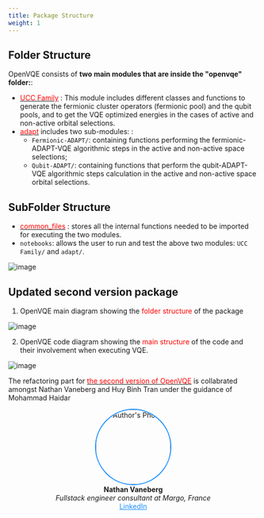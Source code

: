 ```yaml
---
title: Package Structure
weight: 1
---
```


## Folder Structure

OpenVQE consists of **two main modules that are inside the "openvqe" folder:**:

- [<span style="color:red">UCC Family</span>](https://openvqe.github.io/OpenVQE/_build/html/ucc_family.html)
: This module includes different classes and functions to generate the fermionic cluster operators (fermionic pool) and the qubit pools, and to get the VQE optimized energies in the cases of active and non-active orbital selections.
- [<span style="color:red">adapt</span>](http://localhost:1313/docs/guide/project-structure/) includes two sub-modules:
:
  - `Fermionic-ADAPT/`: containing functions performing the fermionic-ADAPT-VQE algorithmic steps in the active and non-active space selections;
  - `Qubit-ADAPT/`: containing functions that perform the qubit-ADAPT-VQE algorithmic steps calculation in the active and non-active space orbital selections.

## SubFolder Structure


- [<span style="color:red">common_files</span>](https://openvqe.github.io/OpenVQE/_build/html/common_files.html)
: stores all the internal functions needed to be imported for executing the two modules.
- `notebooks`: allows the user to run and test the above two modules: `UCC Family/` and `adapt/`.

![image](/uploads/output.jpg)


## Updated second version package
1. OpenVQE main diagram showing the <span style="color:red">folder structure</span> of the package
   
![image](/uploads/sketch_.png)

2. OpenVQE code diagram showing the <span style="color:red"> main structure</span> of the code and their involvement when executing VQE.
  
![image](/uploads/sketch.png) 

The refactoring part for [<span style="color:red">the second version of OpenVQE</span>](https://github.com/OpenVQE/OpenVQE)  is collabrated amongst Nathan Vaneberg and Huy Binh Tran under the guidance of Mohammad Haidar

<div align="center">
  <img src="/imagez/nathan.png" alt="Author's Photo" width="150" style="border-radius: 50%; border: 2px solid #1E90FF;">
  <br>
  <strong>Nathan Vaneberg</strong>
  <br>
  <em>Fullstack engineer consultant at Margo, France</em>
  <br>
  <a href="https://www.linkedin.com/in/nathan-vaneberg-33b61b184/" style="color:#1E90FF;">LinkedIn</a>
</div>
